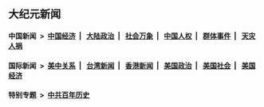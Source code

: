 ## 大纪元新闻

#### 中国新闻 &nbsp;>&nbsp; [中国经济](indexes/ncid283/README.md?03162045) &nbsp;| &nbsp; [大陆政治](indexes/ncid277/README.md?03162045) &nbsp;| &nbsp; [社会万象](indexes/ncid282/README.md?03162045) &nbsp;| &nbsp; [中国人权](indexes/ncid278/README.md?03162045) &nbsp;| &nbsp; [群体事件](indexes/ncid279/README.md?03162045) &nbsp;| &nbsp; [天灾人祸](indexes/ncid280/README.md?03162045)

#### 国际新闻 &nbsp;>&nbsp; [美中关系](indexes/nf1412576/README.md?03162045) &nbsp;| &nbsp; [台湾新闻](indexes/ncid1349361/README.md?03162045) &nbsp;| &nbsp; [香港新闻](indexes/ncid1349362/README.md?03162045) &nbsp;| &nbsp; [美国政治](indexes/ncid1078159/README.md?03162045) &nbsp;| &nbsp; [美国社会](indexes/ncid1078160/README.md?03162045) &nbsp;| &nbsp; [美国经济](indexes/ncid1078158/README.md?03162045)

#### 特别专题 &nbsp;>&nbsp; [中共百年历史](https://github.com/epoch-news/epoch-special/blob/master/README.md?03162045)  
